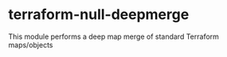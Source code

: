 # terraform-null-deepmerge
This module performs a deep map merge of standard Terraform maps/objects

